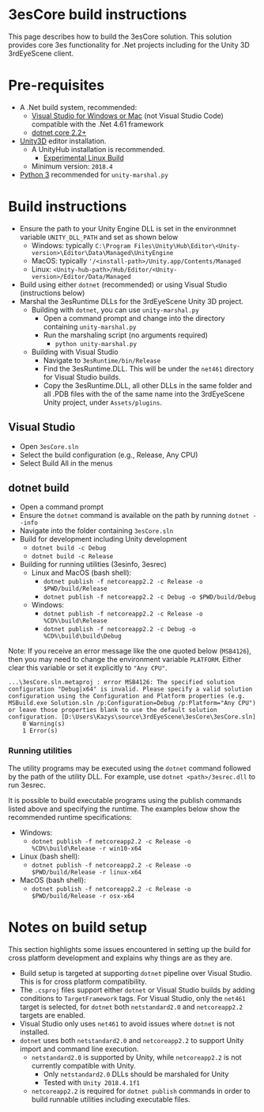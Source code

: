 # 3esCore build instructions

This page describes how to build the 3esCore solution. This solution provides core 3es functionality for .Net projects including for the Unity 3D 3rdEyeScene client.

# Pre-requisites

- A .Net build system, recommended:
  - [Visual Studio for Windows or Mac](https://visualstudio.microsoft.com/) (not Visual Studio Code) compatible with the .Net 4.61 framework
  - [dotnet core 2.2+](https://dotnet.microsoft.com/download)
- [Unity3D](https://unity3d.com/) editor installation.
  - A UnityHub installation is recommended.
    - [Experimental Linux Build](https://forum.unity.com/threads/unity-hub-v-1-3-2-is-now-available.594139/)
  - Minimum version: `2018.4`
- [Python 3](https://www.python.org/) recommended for `unity-marshal.py`

# Build instructions

- Ensure the path to your Unity Engine DLL is set in the environmnet variable `UNITY_DLL_PATH` and set as shown below
  - Windows: typically `C:\Program Files\Unity\Hub\Editor\<Unity-version>\Editor\Data\Managed\UnityEngine`
  - MacOS: typically `'/<install-path>/Unity.app/Contents/Managed`
  - Linux: `<Unity-hub-path>/Hub/Editor/<Unity-version>/Editor/Data/Managed`
- Build using either `dotnet` (recommended) or using Visual Studio (instructions below)
- Marshal the 3esRuntime DLLs for the 3rdEyeScene Unity 3D project.
  - Building with `dotnet`, you can use `unity-marshal.py`
    - Open a command prompt and change into the directory containing `unity-marshal.py`
    - Run the marshaling script (no arguments required)
      - `python unity-marshal.py`
  - Building with Visual Studio
    - Navigate to `3esRuntime/bin/Release`
    - Find the 3esRuntime.DLL. This will be under the `net461` directory for Visual Studio builds.
    - Copy the 3esRuntime.DLL, all other DLLs in the same folder and all .PDB files with the of the same name into the 3rdEyeScene Unity project, under `Assets/plugins`.

## Visual Studio

- Open `3esCore.sln`
- Select the build configuration (e.g., Release, Any CPU)
- Select Build All in the menus

## dotnet build

- Open a command prompt
- Ensure the `dotnet` command is available on the path by running `dotnet --info`
- Navigate into the folder containing `3esCore.sln`
- Build for development including Unity development
  - `dotnet build -c Debug`
  - `dotnet build -c Release`
- Building for running utilities (3esinfo, 3esrec)
  - Linux and MacOS (bash shell):
    - `dotnet publish -f netcoreapp2.2 -c Release -o $PWD/build/Release`
    - `dotnet publish -f netcoreapp2.2 -c Debug -o $PWD/build/Debug`
  - Windows:
    - `dotnet publish -f netcoreapp2.2 -c Release -o %CD%\build\Release`
    - `dotnet publish -f netcoreapp2.2 -c Debug -o %CD%\build\build\Debug`

Note: If you receive an error message like the one quoted below (`MSB4126`), then you may need to change the environment variable `PLATFORM`. Either clear this variable or set it explicitly to `"Any CPU"`.

```
...\3esCore.sln.metaproj : error MSB4126: The specified solution configuration "Debug|x64" is invalid. Please specify a valid solution configuration using the Configuration and Platform properties (e.g. MSBuild.exe Solution.sln /p:Configuration=Debug /p:Platform="Any CPU") or leave those properties blank to use the default solution configuration. [D:\Users\Kazys\source\3rdEyeScene\3esCore\3esCore.sln]
    0 Warning(s)
    1 Error(s)
```

### Running utilities ###

The utility programs may be executed using the `dotnet` command followed by the path of the utility DLL. For example, use `dotnet <path>/3esrec.dll` to run 3esrec.

It is possible to build executable programs using the publish commands listed above and specifying the runtime. The examples below show the recommended runtime specifications:

- Windows:
  - `dotnet publish -f netcoreapp2.2 -c Release -o %CD%\build\Release -r win10-x64`
- Linux (bash shell):
  - `dotnet publish -f netcoreapp2.2 -c Release -o $PWD/build/Release -r linux-x64`
- MacOS (bash shell):
  - `dotnet publish -f netcoreapp2.2 -c Release -o $PWD/build/Release -r osx-x64`

# Notes on build setup

This section highlights some issues encountered in setting up the build for cross platform development and explains why things are as they are.

- Build setup is targeted at supporting `dotnet` pipeline over Visual Studio. This is for cross platform compatibility.
- The `.csproj` files support either `dotnet` or Visual Studio builds by adding conditions to `TargetFramework` tags. For Visual Studio, only the `net461` target is selected, for `dotnet` both `netstandard2.0` and `netcoreapp2.2` targets are enabled.
- Visual Studio only uses `net461` to avoid issues where `dotnet` is not installed.
- `dotnet` uses both `netstandard2.0` and `netcoreapp2.2` to support Unity import and command line execution.
  - `netstandard2.0` is supported by Unity, while `netcoreapp2.2` is not currently compatible with Unity.
    - Only `netstandard2.0` DLLs should be marshaled for Unity
    - Tested with `Unity 2018.4.1f1`
  - `netcoreapp2.2` is required for `dotnet publish` commands in order to build runnable utilities including executable files.
